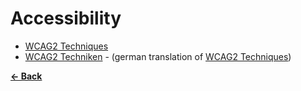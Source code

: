 Accessibility
=============

- [WCAG2 Techniques](http://www.w3.org/TR/2012/NOTE-WCAG20-TECHS-20120103/)
- [WCAG2 Techniken](http://www.einfach-fuer-alle.de/wcag2.0/uebersetzungen/WCAG20-TECHS/) - (german translation of [WCAG2 Techniques](http://www.w3.org/TR/2012/NOTE-WCAG20-TECHS-20120103/))

**[← Back](https://github.com/SirPepe/HTML5Resources/blob/master/README.md)**